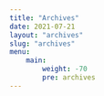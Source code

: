```yaml
---
title: "Archives"
date: 2021-07-21
layout: "archives"
slug: "archives"
menu:
    main:
        weight: -70
        pre: archives
---
```

